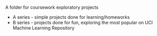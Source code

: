 A folder for coursework exploratory projects

* A series - simple projects done for learning/homeworks
* B series - projects done for fun, exploring the most popular on UCI Machine Learning Repository
